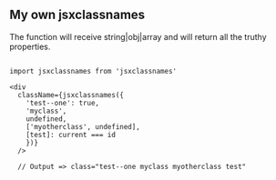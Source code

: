 ## My own jsxclassnames

  The function will receive string|obj|array and will return all the truthy properties.

  ```

  import jsxclassnames from 'jsxclassnames'

  <div
    className={jsxclassnames({
      'test--one': true,
      'myclass',
      undefined,
      ['myotherclass', undefined],
      [test]: current === id
      })}
    />

    // Output => class="test--one myclass myotherclass test"
  ```
